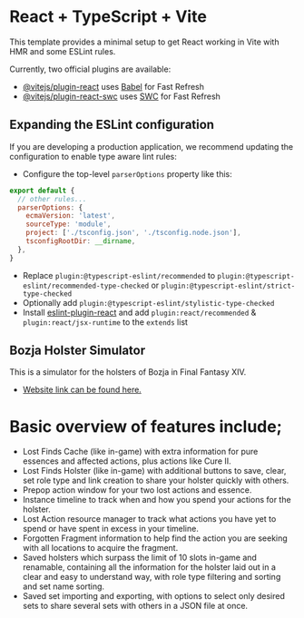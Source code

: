 # React + TypeScript + Vite

This template provides a minimal setup to get React working in Vite with HMR and some ESLint rules.

Currently, two official plugins are available:

- [@vitejs/plugin-react](https://github.com/vitejs/vite-plugin-react/blob/main/packages/plugin-react/README.md) uses [Babel](https://babeljs.io/) for Fast Refresh
- [@vitejs/plugin-react-swc](https://github.com/vitejs/vite-plugin-react-swc) uses [SWC](https://swc.rs/) for Fast Refresh

## Expanding the ESLint configuration

If you are developing a production application, we recommend updating the configuration to enable type aware lint rules:

- Configure the top-level `parserOptions` property like this:

```js
export default {
  // other rules...
  parserOptions: {
    ecmaVersion: 'latest',
    sourceType: 'module',
    project: ['./tsconfig.json', './tsconfig.node.json'],
    tsconfigRootDir: __dirname,
  },
}
```

- Replace `plugin:@typescript-eslint/recommended` to `plugin:@typescript-eslint/recommended-type-checked` or `plugin:@typescript-eslint/strict-type-checked`
- Optionally add `plugin:@typescript-eslint/stylistic-type-checked`
- Install [eslint-plugin-react](https://github.com/jsx-eslint/eslint-plugin-react) and add `plugin:react/recommended` & `plugin:react/jsx-runtime` to the `extends` list

## Bozja Holster Simulator
This is a simulator for the holsters of Bozja in Final Fantasy XIV.

- [Website link can be found here.](https://bozjaholstersim.netlify.app)

# Basic overview of features include;
- Lost Finds Cache (like in-game) with extra information for pure essences and affected actions, plus actions like Cure II.
- Lost Finds Holster (like in-game) with additional buttons to save, clear, set role type and link creation to share your holster quickly with others.
- Prepop action window for your two lost actions and essence.
- Instance timeline to track when and how you spend your actions for the holster.
- Lost Action resource manager to track what actions you have yet to spend or have spent in excess in your timeline.
- Forgotten Fragment information to help find the action you are seeking with all locations to acquire the fragment.
- Saved holsters which surpass the limit of 10 slots in-game and renamable, containing all the information for the holster laid out in a clear and easy to understand way, with role type filtering and sorting and set name sorting.
- Saved set importing and exporting, with options to select only desired sets to share several sets with others in a JSON file at once.


